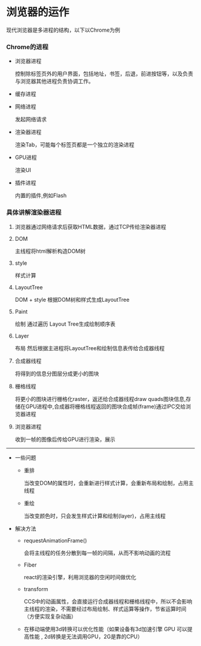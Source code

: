 # 浏览器的运作
现代浏览器是多进程的结构，以下以Chrome为例

### Chrome的进程
* 浏览器进程

    控制除标签页外的用户界面，包括地址，书签，后退，前进按钮等，以及负责与浏览器其他进程负责协调工作。
* 缓存进程
* 网络进程

    发起网络请求
* 渲染器进程

    渲染Tab，可能每个标签页都是一个独立的渲染进程
* GPU进程

    渲染UI
* 插件进程

    内置的插件,例如Flash

### 具体讲解**渲染器进程**
1. 浏览器通过网络请求后获取HTML数据，通过TCP传给渲染器进程
2. DOM

    主线程将html解析构造DOM树
3. style

    样式计算
4. LayoutTree

    DOM + style 根据DOM树和样式生成LayoutTree
5. Paint
    
    绘制 通过遍历 Layout Tree生成绘制顺序表
6. Layer

    布局 然后根据主进程将LayoutTree和绘制信息表传给合成器线程
7. 合成器线程

    将得到的信息分图层分成更小的图块
8. 栅格线程

    将更小的图块进行栅格化raster，返还给合成器线程draw quads图块信息,存储在GPU进程中,合成器将栅格线程返回的图块合成帧(frame)通过IPC交给浏览器进程
9. 浏览器进程

    收到一帧的图像后传给GPU进行渲染，展示
***
* 一些问题
    * 重排

        当改变DOM的属性时，会重新进行样式计算，会重新布局和绘制，占用主线程
    * 重绘

        当改变颜色时，只会发生样式计算和绘制(layer)，占用主线程
* 解决方法
    * requestAnimationFrame()

        会将主线程的任务分散到每一帧的间隔，从而不影响动画的流程
    * Fiber
        
        react的渲染引擎，利用浏览器的空闲时间做优化
    * transform

        CCS中的动画属性，会直接运行合成器线程和栅格线程中，所以不会影响主线程的渲染，不需要经过布局绘制、样式运算等操作，节省运算时间（方便实现复杂动画）
    * 在移动端使用3d转换可以优化性能（如果设备有3d加速引擎 GPU 可以提高性能 , 2d转换是无法调用GPU，2G是靠的CPU）